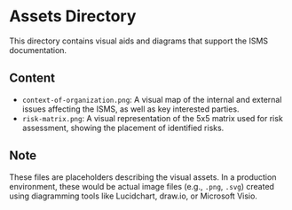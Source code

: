 # Assets Directory

This directory contains visual aids and diagrams that support the ISMS documentation.

## Content

*   `context-of-organization.png`: A visual map of the internal and external issues affecting the ISMS, as well as key interested parties.
*   `risk-matrix.png`: A visual representation of the 5x5 matrix used for risk assessment, showing the placement of identified risks.

## Note

These files are placeholders describing the visual assets. In a production environment, these would be actual image files (e.g., `.png`, `.svg`) created using diagramming tools like Lucidchart, draw.io, or Microsoft Visio.